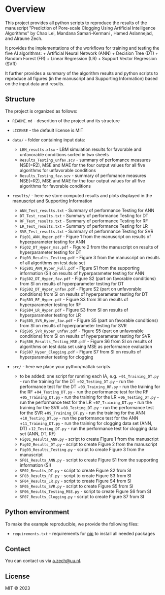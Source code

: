 # Overview

This project provides all python scripts to reproduce the results of the manuscript
"Prediction of Pore-scale Clogging Using Artificial Intelligence Algorithms" 
by Chao Lei, Mandana Samari-Kermani , Hamed Aslannejad, and Alraune Zech.

It provides the implementations of the workflows for training and testing the 
five AI algorithms:
    + Artificial Neural Network (ANN)
    + Decision Tree (DT)
    + Random Forest (FR)
    + Linear Regression (LR)
    + Support Vector Regression (SVR)  

It further provides a summary of the algorithm results and python 
scripts to reproduce all figures (in the manuscript and Supporting Information) 
based on the input data and results.

## Structure

The project is organized as follows:

- `README.md` - descrition of the project and its structure
- `LICENSE` - the default license is MIT

- `data/` - folder containing input data:
  + `LBM_results.xlsx` - LBM simulation results for favorable and unfavorable 
      conditions sorted in two sheets
  + `Results_Testing_unfav.scv` - summary of perfomance measures NSE(=R2), MSE and MAE 
      for the four output values for all five algorithms 
      for unfavorable conditions
  + `Results_Testing_fav.scv` - summary of perfomance measures NSE(=R2), MSE and MAE 
      for the four output values for all five algorithms 
      for favorable conditions

- `results/` - here we store computed results and plots displayed in the manuscript and Supporting Information
  + `ANN_Test_results.txt` - Summary of performance Testing for ANN
  + `DT_Test_results.txt` - Summary of performance Testing for DT
  + `RF_Test_results.txt` - Summary of performance Testing for RF
  + `LR_Test_results.txt` - Summary of performance Testing for LR
  + `SVR_Test_results.txt` - Summary of performance Testing for SVR
  + `Fig01_ANN_Hyper.pdf` - Figure 1 from the manuscript on results of hyperparameter testing for ANN
  + `Fig02_DT_Hyper_mss.pdf` - Figure 2 from the manuscript on results of hyperparameter testing for DT
  + `Fig03_Results_Testing.pdf` - Figure 3 from the manuscript on results of all algorithms on test data set
  + `FigS01_ANN_Hyper_Full.pdf` - Figure S1 from the supporting information (SI) on results of hyperparameter testing for ANN
  + `FigS02_DT_Hyper_fav.pdf` - Figure S2 (part on favorable conditions) from SI  on results of hyperparameter testing for DT
  + `FigS02_DT_Hyper_unfav.pdf` - Figure S2 (part on unfavorable conditions) from SI on results of hyperparameter testing for DT
  + `FigS03_RF_Hyper.pdf` - Figure S3 from SI on results of hyperparameter testing for  RF
  + `FigS04_LR_Hyper.pdf` - Figure S3 from SI on results of hyperparameter testing for LR
  + `FigS05_SVR_Hyper_fav.pdf` - Figure S5 (part on favorable conditions) from SI on results of hyperparameter testing for SVR
  + `FigS05_SVR_Hyper_unfav.pdf` - Figure S5 (part on unfavorable conditions) from SI on results of hyperparameter testing for SVR
  + `FigS06_Results_Testing_MSE.pdf` - Figure S6 from SI on results of algorithms on test data set using MSE as performance evaluation
  + `FigS07_Hyper_Clogging.pdf` - Figure S7 from SI on results of hyperparameter testing for clogging

- `src/` - here we place your python/matlab scripts 

  + to be added: one script for running each IA, e.g.
  +`01_Training_DT.py` - run the training for the DT
  +`02_Testing_DT.py` - run the performance test for the DT
  +`03_Training_RF.py` - run the training for the RF
  +`04_Testing_DT.py` - run the performance test for the RF
  +`05_Training_DT.py` - run the training for the LR
  +`06_Testing_DT.py` - run the performance test for the LR
  +`07_Training_DT.py` - run the training for the SVR
  +`08_Testing_DT.py` - run the performance test for the SVR
  +`09_Training_DT.py` - run the training for the ANN
  +`10_Testing_DT.py` - run the performance test for the ANN
  +`11_Training_DT.py` - run the training for clogging data set (ANN, DT)
  +`12_Testing_DT.py` - run the performance test for clogging data set (ANN, DT, RF)
  + `Fig01_Results_ANN.py` - script to create Figure 1 from the manuscript
  + `Fig02_Results_DT.py` - script to create Figure 2 from the manuscript
  + `Fig03_Results_Testing.py` - script to create Figure 3 from the manuscript
  + `SF01_Results_ANN.py` - script to create Figure S1 from the supporting information (SI)
  + `SF02_Results_DT.py` -  script to create Figure S2 from SI
  + `SF03_Results_RF.py` - script to create Figure S3 from SI
  + `SF04_Results_LR.py` - script to create Figure S4 from SI
  + `SF05_Results_SVR.py` - script to create Figure S5 from SI
  + `SF06_Results_Testing_MSE.py` - script to create Figure S6 from SI
  + `SF07_Results_Clogging.py` - script to create Figure S7 from SI


## Python environment

To make the example reproducible, we provide the following files:
- `requirements.txt` - requirements for [pip](https://pip.pypa.io/en/stable/user_guide/#requirements-files) to install all needed packages

## Contact

You can contact us via <a.zech@uu.nl>.

## License

MIT © 2023
